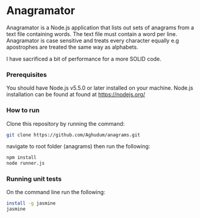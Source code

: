 # Anagramator
Anagramator is a Node.js application that lists out sets of anagrams from a text file containing words. The text file must contain a word per line.
Anagramator is case sensitive and treats every character equally e.g apostrophes are treated the same way as alphabets.

I have sacrificed a bit of performance for a more SOLID code.

### Prerequisites
You should have Node.js v5.5.0 or later installed on your machine. Node.js installation can be found at found at https://nodejs.org/

### How to run

Clone this repository by running the command: 
```sh
git clone https://github.com/Aghudum/anagrams.git
```
navigate to root folder (anagrams) then run the following:
 ```sh
npm install
node runner.js  
```
### Running unit tests
On the command line run the following:
```sh
install -g jasmine
jasmine
```
